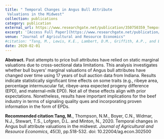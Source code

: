 ```yaml
---
title: " Temporal Changes in Angus Bull Attribute
 Valuations in the Midwest"
collection: publications
category: publication
external_url: https://www.researchgate.net/publication/350750359_Temporal_Changes_in_Angus_Bull_Attribute_Valuations_in_the_Midwest
excerpt: '[Access Full Paper](https://www.researchgate.net/publication/350750359_Temporal_Changes_in_Angus_Bull_Attribute_Valuations_in_the_Midwest)'
venue: "Journal of Agricultural and Resource Economics"
#citation: "Tang, M., Lewis, K.E., Lambert, D.M., Griffith, A.P., and Boyer, C.N. (2017). Beef cattle retained ownership and profitability in Tennessee. Journal of Agricultural and Applied Economics, 49(4), 571-591."
date: 2020-02-01
---
```


**Abstract.**  Past attempts to price bull attributes have relied on static marginal valuations due to cross-sectional
 data limitations. This analysis investigates whether bull buyers' marginal valuations of Angus bull
 attributes have changed over time using 17 years of bull auction data from Indiana. Results indicate
 statistically significant time effects on some traits (e.g., ribeye area, percentage intermuscular
 fat, ribeye-area expected progeny difference (EPD), and maternal-milk EPD). Not all of these
 effects align with prior expectations. Nonetheless, results have important implications for the beef
 industry in terms of signaling quality ques and incorporating proven information in the form of
 EPDs.

**Recommended citation**:**Tang, M.**, Thompson, N.M., Boyer, C.N., Widmar, N.J., Stewart, T.S., Lofgren, D.L. and Minton, N., 2020. Temporal changes in Angus bull attribute valuations in the midwest. *Journal of Agricultural and Resource Economics*, 45(3), pp.518-532. doi: 10.22004/ag.econ.302500